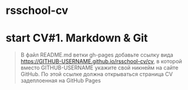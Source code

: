 # rsschool-cv

# start CV#1. Markdown & Git

> В файл README.md ветки gh-pages добавьте ссылку вида https://GITHUB-USERNAME.github.io/rsschool-cv/cv, в которой вместо GITHUB-USERNAME укажите свой никнейм на сайте GitHub. По этой ссылке должна открываться страница CV задеплоенная на GitHub Pages
